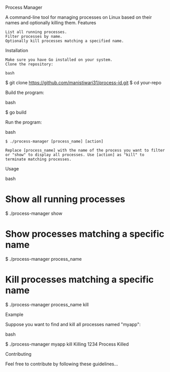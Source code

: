 Process Manager

A command-line tool for managing processes on Linux based on their names and optionally killing them.
Features

    List all running processes.
    Filter processes by name.
    Optionally kill processes matching a specified name.

Installation

    Make sure you have Go installed on your system.
    Clone the repository:

    bash

$ git clone https://github.com/manistiwari31/process-id.git
$ cd your-repo

Build the program:

bash

$ go build

Run the program:

bash

    $ ./process-manager [process_name] [action]

    Replace [process_name] with the name of the process you want to filter or "show" to display all processes. Use [action] as "kill" to terminate matching processes.

Usage

bash

# Show all running processes
$ ./process-manager show

# Show processes matching a specific name
$ ./process-manager process_name

# Kill processes matching a specific name
$ ./process-manager process_name kill

Example

Suppose you want to find and kill all processes named "myapp":

bash

$ ./process-manager myapp kill
Killing 1234
Process Killed

Contributing

Feel free to contribute by following these guidelines...
